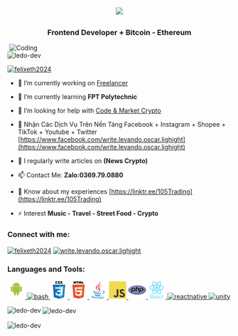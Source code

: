 <h1 align="center">
    <img src="[https://readme-typing-svg.herokuapp.com?font=Fira+Code&pause=1000&random=false&width=435&lines=Welcome+to+my+Github...!+%F0%9F%92%A5;I'm+LE+VAN+DO+%E2%9C%8C](https://readme-typing-svg.herokuapp.com?font=Fira+Code&pause=1000&width=435&lines=Ch%C3%A0o+M%E1%BB%ABng+B%E1%BA%A1n+%C4%90%C3%A3+%C4%90%E1%BA%BFn+V%E1%BB%9Bi+Github+Me+%E2%9C%8C;My+Name%3A+L%C3%8A+V%C4%82N+%C4%90%E1%BB%98+%F0%9F%98%81;H%C3%A3y+Tham+Quan+Github+M%C3%ACnh+Nh%C3%A9+!+%F0%9F%8E%89);" />
</h1>

<h3 align="center">Frontend Developer + Bitcoin - Ethereum</h3>
<img align="right" alt="Coding" width="500" src="https://cdn.dribbble.com/users/1162077/screenshots/3848914/programmer.gif">


<p align="left"> <img src="https://komarev.com/ghpvc/?username=ledo-dev&label=Profile%20views&color=0e75b6&style=flat" alt="ledo-dev" /> </p>

<p align="left"> <a href="https://twitter.com/felixeth2024" target="blank"><img src="https://img.shields.io/twitter/follow/felixeth2024?logo=twitter&style=for-the-badge" alt="felixeth2024" /></a> </p>

- 🔭 I’m currently working on [Freelancer](https://linktr.ee/105Trading)

- 🌱 I’m currently learning **FPT Polytechnic**

- 🤝 I’m looking for help with [Code & Market Crypto](https://linktr.ee/105Trading)

- 💬 Nhận Các Dịch Vụ Trên Nền Tảng Facebook + Instagram + Shopee + TikTok + Youtube + Twitter [https://www.facebook.com/write.levando.oscar.lighight](https://www.facebook.com/write.levando.oscar.lighight)

- 📝 I regularly write articles on **(News Crypto)**

- 📫 Contact Me: **Zalo:0369.79.0880**

- 📄 Know about my experiences [https://linktr.ee/105Trading](https://linktr.ee/105Trading)

- ⚡ Interest **Music - Travel - Street Food - Crypto**

<h3 align="left">Connect with me:</h3>
<p align="left">
<a href="https://twitter.com/felixeth2024" target="blank"><img align="center" src="https://raw.githubusercontent.com/rahuldkjain/github-profile-readme-generator/master/src/images/icons/Social/twitter.svg" alt="felixeth2024" height="30" width="40" /></a>
<a href="https://fb.com/write.levando.oscar.lighight" target="blank"><img align="center" src="https://raw.githubusercontent.com/rahuldkjain/github-profile-readme-generator/master/src/images/icons/Social/facebook.svg" alt="write.levando.oscar.lighight" height="30" width="40" /></a>
</p>

<h3 align="left">Languages and Tools:</h3>
<p align="left"> <a href="https://developer.android.com" target="_blank" rel="noreferrer"> <img src="https://raw.githubusercontent.com/devicons/devicon/master/icons/android/android-original-wordmark.svg" alt="android" width="40" height="40"/> </a> <a href="https://www.gnu.org/software/bash/" target="_blank" rel="noreferrer"> <img src="https://www.vectorlogo.zone/logos/gnu_bash/gnu_bash-icon.svg" alt="bash" width="40" height="40"/> </a> <a href="https://www.w3schools.com/css/" target="_blank" rel="noreferrer"> <img src="https://raw.githubusercontent.com/devicons/devicon/master/icons/css3/css3-original-wordmark.svg" alt="css3" width="40" height="40"/> </a> <a href="https://www.w3.org/html/" target="_blank" rel="noreferrer"> <img src="https://raw.githubusercontent.com/devicons/devicon/master/icons/html5/html5-original-wordmark.svg" alt="html5" width="40" height="40"/> </a> <a href="https://www.java.com" target="_blank" rel="noreferrer"> <img src="https://raw.githubusercontent.com/devicons/devicon/master/icons/java/java-original.svg" alt="java" width="40" height="40"/> </a> <a href="https://developer.mozilla.org/en-US/docs/Web/JavaScript" target="_blank" rel="noreferrer"> <img src="https://raw.githubusercontent.com/devicons/devicon/master/icons/javascript/javascript-original.svg" alt="javascript" width="40" height="40"/> </a> <a href="https://www.php.net" target="_blank" rel="noreferrer"> <img src="https://raw.githubusercontent.com/devicons/devicon/master/icons/php/php-original.svg" alt="php" width="40" height="40"/> </a> <a href="https://reactjs.org/" target="_blank" rel="noreferrer"> <img src="https://raw.githubusercontent.com/devicons/devicon/master/icons/react/react-original-wordmark.svg" alt="react" width="40" height="40"/> </a> <a href="https://reactnative.dev/" target="_blank" rel="noreferrer"> <img src="https://reactnative.dev/img/header_logo.svg" alt="reactnative" width="40" height="40"/> </a> <a href="https://unity.com/" target="_blank" rel="noreferrer"> <img src="https://www.vectorlogo.zone/logos/unity3d/unity3d-icon.svg" alt="unity" width="40" height="40"/> </a> </p>

<p><img align="left" src="https://github-readme-stats.vercel.app/api/top-langs?username=ledo-dev&show_icons=true&locale=en&layout=compact" alt="ledo-dev" /></p>

<p>&nbsp;<img align="center" src="https://github-readme-stats.vercel.app/api?username=ledo-dev&show_icons=true&locale=en" alt="ledo-dev" /></p>

<p><img align="center" src="https://github-readme-streak-stats.herokuapp.com/?user=ledo-dev&" alt="ledo-dev" /></p>
